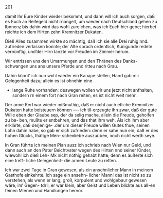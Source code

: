 201

damit Ihr Eure Kinder wieder bekommt, und dann will ich
auch sorgen, daß es Euch an Reifegeld nicht rnangelt, um
wieder nach Deutschland gehen zu lbnnenz bis dahin wird
das wohl zureichen, was ich Euch hier gebe; hierbei reichte
ich dem Hirten zehn Kremnitzer Dukaten.

Dieß Alles zusammen wirkte so mächtig, daß ich sie alle
Drei ruhig nnd. zufrieden verlassen konnte; der Alte sprach
ordentlich, Kunigunde redete vernünftig, und’der Hirn
tanzte vor Freuden im Zimmer herum.

Wir entrissen uns den Umarmungen und den Thränen des
Danks- schwangen uns ans unsere Pferde und ritteu nach Grau.

Dahin könnt’ ich nun wohl wieder ein Kanape stellen,
Hand gab mir Gelegenheit dazu; allein es ist ohnehin eine
- lange Ruhe vorhanden: deswegen wollen wir uns jetzt nicht
anfhalten, sondern rn einem fort nach Gran reiten, es ist nicht
weit mehr.

Der arme Kerl war wieder mißmuthig, daß er nicht auch
etliche Kremnitzer Dukaten hatte beisteuern können —- ich
til-erzeugte ihn zwar, daß der gute Wille eben der Glaube
sep, der da selig mache, allein die Freude, geholfen zu ba-
ben, mußte er entbehren, und das that ihm weh. Als ich
ihm aber erklärte, daß derjenige- .der um dieser Freude willen
Gutes thue, seinen Lohn dahin habe, so gab er sich zufrieden:
denn er sahe nun ein, daß er des hohen Glücks, thätige Men-
schenliebe auszuüben, noch nicht werth seye.

In Gran führte ich meinen Plan ausz ich schrieb nach
Wien nur Geld, und dann auch an den Pater Beichtvater
wegen des Hirten nnd seiner Kinder, wiewohl ich dieß Leh-
Mk nicht nöthig gehabt hätte; denn es äußerte sich eine treff-
liche Gelegenheit- die armen Leute zu retten.

Ich war zwei Tage in Gran gewesen, als ein ansehnlicher
Mann in meinem Gasthofe einkehrte. Ich sage ein ansehn-
licher Mann! das ist nicht so zu verstehen, als wenn er lang,
groß, korpulent und wohlgebaur gewesen wäre, im’ Gegen-
tdril, er war klein, aber Geist und Leben blickte aus all-en
feinen Mienen und Handlungen hervor.

